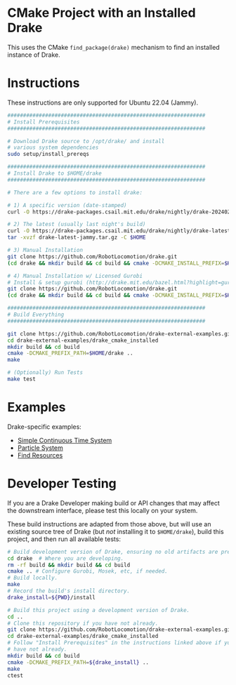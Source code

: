 # CMake Project with an Installed Drake

This uses the CMake `find_package(drake)` mechanism to find an installed instance of Drake.

# Instructions

These instructions are only supported for Ubuntu 22.04 (Jammy).

```bash
###############################################################
# Install Prerequisites
###############################################################

# Download Drake source to /opt/drake/ and install
# various system dependencies
sudo setup/install_prereqs

###############################################################
# Install Drake to $HOME/drake
###############################################################

# There are a few options to install drake:

# 1) A specific version (date-stamped)
curl -O https://drake-packages.csail.mit.edu/drake/nightly/drake-20240214-jammy.tar.gz

# 2) The latest (usually last night's build)
curl -O https://drake-packages.csail.mit.edu/drake/nightly/drake-latest-jammy.tar.gz
tar -xvzf drake-latest-jammy.tar.gz -C $HOME

# 3) Manual Installation
git clone https://github.com/RobotLocomotion/drake.git
(cd drake && mkdir build && cd build && cmake -DCMAKE_INSTALL_PREFIX=$HOME/drake .. && make)

# 4) Manual Installation w/ Licensed Gurobi
# Install & setup gurobi (http://drake.mit.edu/bazel.html?highlight=gurobi#install-on-ubuntu)
git clone https://github.com/RobotLocomotion/drake.git
(cd drake && mkdir build && cd build && cmake -DCMAKE_INSTALL_PREFIX=$HOME/drake -DWITH_GUROBI=ON .. && make)

###############################################################
# Build Everything
###############################################################

git clone https://github.com/RobotLocomotion/drake-external-examples.git
cd drake-external-examples/drake_cmake_installed
mkdir build && cd build
cmake -DCMAKE_PREFIX_PATH=$HOME/drake ..
make

# (Optionally) Run Tests
make test
```

# Examples

Drake-specific examples:

* [Simple Continuous Time System](src/simple_continuous_time_system/README.md)
* [Particle System](src/particle)
* [Find Resources](src/find_resource/README.md)

# Developer Testing

If you are a Drake Developer making build or API changes that may affect the
downstream interface, please test this locally on your system.

These build instructions are adapted from those above, but will use an existing
source tree of Drake (but *not* installing it to `$HOME/drake`),
build this project, and then run all available tests:

```bash
# Build development version of Drake, ensuring no old artifacts are present.
cd drake  # Where you are developing.
rm -rf build && mkdir build && cd build
cmake .. # Configure Gurobi, Mosek, etc, if needed.
# Build locally.
make
# Record the build's install directory.
drake_install=${PWD}/install

# Build this project using a development version of Drake.
cd ..
# Clone this repository if you have not already.
git clone https://github.com/RobotLocomotion/drake-external-examples.git
cd drake-external-examples/drake_cmake_installed
# Follow "Install Prerequisites" in the instructions linked above if you
# have not already.
mkdir build && cd build
cmake -DCMAKE_PREFIX_PATH=${drake_install} ..
make
ctest
```

